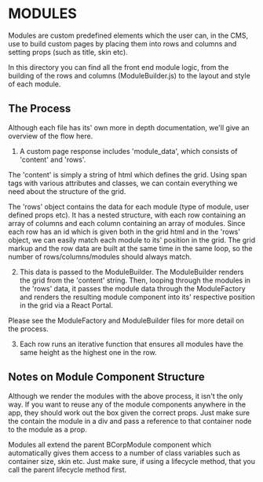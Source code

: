 # MODULES

Modules are custom predefined elements which the user can, in the CMS, use to build custom pages by placing them into rows and columns and setting props (such as title, skin etc).

In this directory you can find all the front end module logic, from the building of the rows and columns (ModuleBuilder.js) to the layout and style of each module.

## The Process

Although each file has its' own more in depth documentation, we'll give an overview of the flow here.

1.  A custom page response includes 'module_data', which consists of 'content' and 'rows'.

The 'content' is simply a string of html which defines the grid. Using span tags with various attributes and classes, we can contain everything we need about the structure of the grid.

The 'rows' object contains the data for each module (type of module, user defined props etc). It has a nested structure, with each row containing an array of columns and each column containing an array of modules. Since each row has an id which is given both in the grid html and in the 'rows' object, we can easily match each module to its' position in the grid. The grid markup and the row data are built at the same time in the same loop, so the number of rows/columns/modules should always match.

2.  This data is passed to the ModuleBuilder. The ModuleBuilder renders the grid from the 'content' string. Then, looping through the modules in the 'rows' data, it passes the module data through the ModuleFactory and renders the resulting module component into its' respective position in the grid via a React Portal.

Please see the ModuleFactory and ModuleBuilder files for more detail on the process.

3.  Each row runs an iterative function that ensures all modules have the same height as the highest one in the row.

## Notes on Module Component Structure

Although we render the modules with the above process, it isn't the only way. If you want to reuse any of the module components anywhere in the app, they should work out the box given the correct props. Just make sure the contain the module in a div and pass a reference to that container node to the module as a prop.

Modules all extend the parent BCorpModule component which automatically gives them access to a number of class variables such as container size, skin etc. Just make sure, if using a lifecycle method, that you call the parent lifecycle method first.

